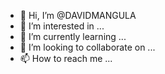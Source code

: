 - 👋 Hi, I’m @DAVIDMANGULA
- 👀 I’m interested in ...
- 🌱 I’m currently learning ...
- 💞️ I’m looking to collaborate on ...
- 📫 How to reach me ...

<!---
DAVIDMANGULA/DAVIDMANGULA is a ✨ special ✨ repository because its `README.md` (this file) appears on your GitHub profile.
You can click the Preview link to take a look at your changes.
--->
